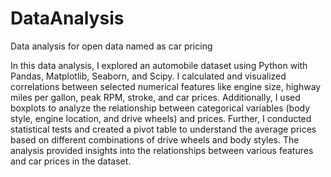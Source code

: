 # DataAnalysis
Data analysis for open data named as car pricing

In this data analysis, I explored an automobile dataset using Python with Pandas, Matplotlib, Seaborn, and Scipy. I calculated and visualized correlations between selected numerical features like engine size, highway miles per gallon, peak RPM, stroke, and car prices. Additionally, I used boxplots to analyze the relationship between categorical variables (body style, engine location, and drive wheels) and prices. Further, I conducted statistical tests and created a pivot table to understand the average prices based on different combinations of drive wheels and body styles. The analysis provided insights into the relationships between various features and car prices in the dataset.
